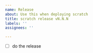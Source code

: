 ```yaml
---
name: Release
about: Use this when deploying scratch
title: scratch release vN.N.N
labels: ''
assignees: ''

---
```


- [ ] do the release
